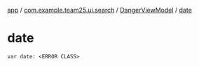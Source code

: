 [app](../../index.md) / [com.example.team25.ui.search](../index.md) / [DangerViewModel](index.md) / [date](./date.md)

# date

`var date: <ERROR CLASS>`